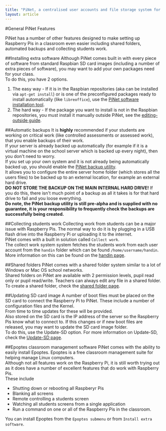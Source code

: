 ```yaml
---
title: "PiNet, a centralised user accounts and file storage system for a Raspberry Pi classroom."
layout: article
---
```


#General PiNet Features

PiNet has a number of other features designed to make setting up Raspberry Pis in a classroom even easier including shared folders, automated backups and collecting students work.

##Installing extra software
Although PiNet comes built in with every piece of software from standard Raspbian SD card images (including a number of extra pieces of software), you may want to add your own packages need for your class.   
To do this, you have 2 options.   
1. The easy way - If it is in the Raspbian repositories (aka can be installed via ```apt-get install```) or is one of the preconfigured packages ready to install automatically (like ```libreoffice```), use the [PiNet software installation tool](installation/installing-software.html).  
2. The hard way - If the package you want to install is not in the Raspbian repositories, you must install it manually outside PiNet, see the [editing-outside guide](http://pi-ltsp.net/advanced/editing-outsite.html).

##Automatic backups
It is **highly** recommended if your students are working on critical work (like controlled assessments or assessed work), that you enable backups of their work.   
If your server is already backed up automatically (for example if it is a virtual machine on the school server which is backed up every night), then you don't need to worry.   
If you set up your own system and it is not already being automatically backed up, you should enable the [PiNet backup utility](backups/backups.html).   
It allows you to configure the entire server home folder (which stores all the users files) to be backed up to an external location, for example an external hard drive.   
**DO NOT STORE THE BACKUP ON THE MAIN INTERNAL HARD DRIVE!** If you do this, there isn't much point of a backup as all it takes is for that hard drive to fail and you loose everything.   
**Do note, the PiNet backup utility is still pre-alpha and is supplied with no guarantee, it is your responsibility to frequently check the backups are successfully being created.**   

##Collecting students work
Collecting work from students can be a major issue with Raspberry Pis. The normal way to do it is by plugging in a USB flash drive into the Raspberry Pi or uploading it to the internet.   
PiNet comes with a built in solution called ```Collect work```.   
The collect work system system fetches the students work from each user account from the ```handin``` folder which can be found ```/home/username/handin```.   
More information on this can be found on the [handin page](collect-work.html).   

##Shared folders
PiNet comes with a shared folder system similar to a lot of Windows or Mac OS school networks.   
Shared folders on PiNet are available with 2 permission levels, pupil read only or pupil read/write. Teachers can always edit any file in a shared folder.   
To create a shared folder, check the [shared folder page](shared-folders/shared-folders.html).

##Updating SD card image
A number of boot files must be placed on the SD card to connect the Raspberry Pi to PiNet. These include a number of configuration files and the Kernel.   
From time to time updates for these will be provided.   
Also stored on the SD card is the IP address of the server so the Raspberry Pis know what to connect to. If this changes or if new boot files are released, you may want to update the SD card image folder.   
To do this, use the Update-SD option. For more information on Update-SD, check the [Update-SD page](sd-card-update.html).

##Epoptes classroom management software
PiNet comes with the ability to easily install Epoptes. Epoptes is a free classroom management suite for helping manage Linux computers.   
Although not all features work on the Raspberry Pi, it is still worth trying out as it does have a number of excellent features that do work with Raspberry Pis.   
These include
- Shutting down or rebooting all Raspberyr Pis
- Blanking all screens
- Remote controlling a students screen
- Watching all students screens from a single application
- Run a command on one or all of the Raspberry Pis in the classroom.

You can install Epoptes from the ```Epoptes submenu``` or from ```Install extra software```.
